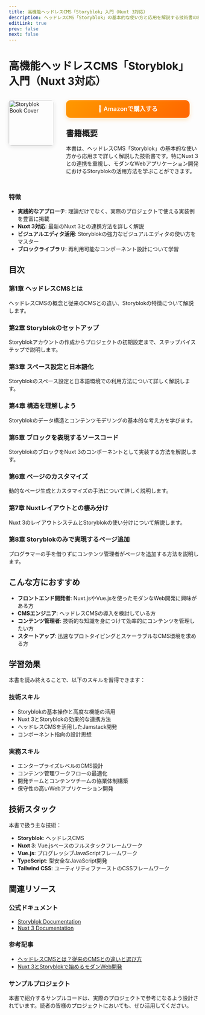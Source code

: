 ```yaml
---
title: 高機能ヘッドレスCMS「Storyblok」入門（Nuxt 3対応）
description: ヘッドレスCMS「Storyblok」の基本的な使い方と応用を解説する技術書の紹介
editLink: true
prev: false
next: false
---
```


# 高機能ヘッドレスCMS「Storyblok」入門（Nuxt 3対応）

<div class="book-detail-header">
  <img src="/storyblok-tb15-cover.jpg" alt="Storyblok Book Cover" class="book-detail-cover">
  <div class="book-detail-info">
    <a href="https://www.amazon.co.jp/dp/4295603058/" target="_blank" rel="noopener noreferrer nofollow" class="purchase-button purchase-button-top">
      📖 Amazonで購入する
    </a>
    <h2>書籍概要</h2>
    <p>本書は、ヘッドレスCMS「Storyblok」の基本的な使い方から応用まで詳しく解説した技術書です。特にNuxt 3との連携を重視し、モダンなWebアプリケーション開発におけるStoryblokの活用方法を学ぶことができます。</p>
  </div>
</div>

<style>
.book-detail-header {
  display: flex;
  gap: 2rem;
  margin: 2rem 0;
  align-items: flex-start;
}

.book-detail-cover {
  width: 120px;
  height: auto;
  border-radius: 8px;
  flex-shrink: 0;
  box-shadow: 0 4px 12px rgba(0, 0, 0, 0.1);
}

.book-detail-info {
  flex: 1;
}

.book-detail-info h2 {
  margin-top: 0;
  margin-bottom: 1rem;
}

.purchase-button {
  display: inline-block;
  background: linear-gradient(135deg, #ff9900 0%, #ff6600 100%);
  color: white;
  padding: 12px 24px;
  border-radius: 12px;
  text-decoration: none;
  font-weight: 600;
  font-size: 16px;
  text-align: center;
  transition: all 0.3s ease;
  box-shadow: 0 4px 12px rgba(255, 153, 0, 0.3);
  border: none;
  cursor: pointer;
  line-height: 1.4;
}

.purchase-button:hover {
  background: linear-gradient(135deg, #ff6600 0%, #e55100 100%);
  transform: translateY(-2px);
  box-shadow: 0 6px 20px rgba(255, 153, 0, 0.4);
  text-decoration: none;
  color: white;
}

.purchase-button:active {
  transform: translateY(0);
  box-shadow: 0 2px 8px rgba(255, 153, 0, 0.3);
}

.purchase-button-top {
  margin-bottom: 1.5rem;
  width: 100%;
  max-width: 280px;
}

.purchase-button-bottom {
  padding: 16px 32px;
  font-size: 18px;
  margin: 2rem auto;
  display: block;
  max-width: 320px;
}

@media (max-width: 768px) {
  .book-detail-header {
    flex-direction: column;
    align-items: center;
    text-align: center;
  }
  
  .book-detail-cover {
    width: 100px;
  }
}
</style>

### 特徴

- **実践的なアプローチ**: 理論だけでなく、実際のプロジェクトで使える実装例を豊富に掲載
- **Nuxt 3対応**: 最新のNuxt 3との連携方法を詳しく解説
- **ビジュアルエディタ活用**: Storyblokの強力なビジュアルエディタの使い方をマスター
- **ブロックライブラリ**: 再利用可能なコンポーネント設計について学習

## 目次

### 第1章 ヘッドレスCMSとは
ヘッドレスCMSの概念と従来のCMSとの違い、Storyblokの特徴について解説します。

### 第2章 Storyblokのセットアップ
Storyblokアカウントの作成からプロジェクトの初期設定まで、ステップバイステップで説明します。

### 第3章 スペース設定と日本語化
Storyblokのスペース設定と日本語環境での利用方法について詳しく解説します。

### 第4章 構造を理解しよう
Storyblokのデータ構造とコンテンツモデリングの基本的な考え方を学びます。

### 第5章 ブロックを表現するソースコード
StoryblokのブロックをNuxt 3のコンポーネントとして実装する方法を解説します。

### 第6章 ページのカスタマイズ
動的なページ生成とカスタマイズの手法について詳しく説明します。

### 第7章 Nuxtレイアウトとの棲み分け
Nuxt 3のレイアウトシステムとStoryblokの使い分けについて解説します。

### 第8章 Storyblokのみで実現するページ追加
プログラマーの手を借りずにコンテンツ管理者がページを追加する方法を説明します。

## こんな方におすすめ

- **フロントエンド開発者**: Nuxt.jsやVue.jsを使ったモダンなWeb開発に興味がある方
- **CMSエンジニア**: ヘッドレスCMSの導入を検討している方
- **コンテンツ管理者**: 技術的な知識を身につけて効率的にコンテンツを管理したい方
- **スタートアップ**: 迅速なプロトタイピングとスケーラブルなCMS環境を求める方

## 学習効果

本書を読み終えることで、以下のスキルを習得できます：

### 技術スキル
- Storyblokの基本操作と高度な機能の活用
- Nuxt 3とStoryblokの効果的な連携方法
- ヘッドレスCMSを活用したJamstack開発
- コンポーネント指向の設計思想

### 実務スキル
- エンタープライズレベルのCMS設計
- コンテンツ管理ワークフローの最適化
- 開発チームとコンテンツチームの協業体制構築
- 保守性の高いWebアプリケーション開発

## 技術スタック

本書で扱う主な技術：

- **Storyblok**: ヘッドレスCMS
- **Nuxt 3**: Vue.jsベースのフルスタックフレームワーク
- **Vue.js**: プログレッシブJavaScriptフレームワーク
- **TypeScript**: 型安全なJavaScript開発
- **Tailwind CSS**: ユーティリティファーストのCSSフレームワーク


## 関連リソース

### 公式ドキュメント
- [Storyblok Documentation](https://www.storyblok.com/docs)
- [Nuxt 3 Documentation](https://nuxt.com/docs)

### 参考記事
- [ヘッドレスCMSとは？従来のCMSとの違いと選び方](https://blog.storyblok.com/what-is-a-headless-cms)
- [Nuxt 3とStoryblokで始めるモダンWeb開発](https://nuxt.com/blog/nuxt3-storyblok)

### サンプルプロジェクト
本書で紹介するサンプルコードは、実際のプロジェクトで参考になるよう設計されています。読者の皆様のプロジェクトにおいても、ぜひ活用してください。
